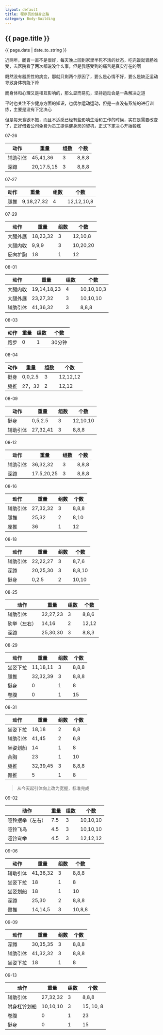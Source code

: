 ```yaml
---
layout: default
title: 程序员的健身之路
category: Body-Building
---
```


<h2>{{ page.title }}</h2>
<p><span class="glyphicon glyphicon-calendar"></span> {{ page.date | date_to_string }}</p>

近两年，肠胃一直不是很好，每天晚上回到家里半死不活的状态，吃完饭就胃肠难受，去医院看了两次都说没什么事，但是我感受到的痛苦是真实存在的啊

既然没有器质性的病变，那就只剩两个原因了，要么是心情不好，要么是缺乏运动导致身体机能下降

而身体和心理又是相互影响的，那么显而易见，坚持运动会是一条解决之道

平时也关注不少健身方面的知识，也偶尔运动运动，但是一直没有系统的进行训练，主要是没有下定决心

但是每天食欲不振，而且不适感已经有些影响生活和工作的时候，实在是需要改变了，正好借着公司免费为员工提供健身房的契机，正式下定决心开始锻炼

07-26

动作 | 重量 | 组数 | 个数
---|---|---|---
辅助引体 | 45,41,36 | 3 | 8,8,8
深蹲 | 20,17.5,15 | 3 | 8,8,8

07-27

动作 | 重量 | 组数 | 个数
---|---|---|---
腿推 | 9,18,27,32 | 4 | 12,12,10,8

07-29

动作 | 重量 | 组数 | 个数
---|---|---|---
大腿外展 | 18,23,32 | 3 | 12,10,8
大腿内收 | 9,9,9 | 3 | 10,20,20
反向扩胸 | 18 | 1 | 12

08-01

动作 | 重量 | 组数 | 个数
---|---|---|---
大腿内收 | 19,14,18,23 | 4 | 10,10,10,3
大腿外展 | 23,27,32 | 3 | 10,10,10
辅助引体 | 41,36,32 | 3 | 8,8,8

08-03

动作 | 重量 | 组数 | 个数
---|---|---|---
跑步 | 0 | 1 | 30分钟

08-04

动作 | 重量 | 组数 | 个数
---|---|---|---
挺身 | 0,0,2.5 | 3 | 12,12,12
腿推 | 27，32 | 2 | 12,12

08-09

动作 | 重量 | 组数 | 个数
---|---|---|---
挺身 | 0,5,2.5 | 3 | 12,10,10
辅助引体 | 27,32,41 | 3 | 8,8,8

08-12

动作 | 重量 | 组数 | 个数
---|---|---|---
辅助引体 | 36,32,32 | 3 | 8,8,8
深蹲 | 17.5,20,25 | 3 | 8,8,8

08-16

动作 | 重量 | 组数 | 个数
---|---|---|---
辅助引体 | 27,32,32 | 3 | 8,8,8
腿推 | 25,32 | 2 | 8,10
座推 | 36 | 1 | 12

08-18

动作 | 重量 | 组数 | 个数
---|---|---|---
辅助引体 | 22,22,27 | 3 | 8,7,6
深蹲 | 20,25,30 | 3 | 8,8,10
挺身 | 0,2.5 | 2 | 10,10

08-25

动作 | 重量 | 组数 | 个数
--- | --- | --- | ---
辅助引体 | 32,27,23 | 3 | 8,8,6
砍举（左右） | 14,16 | 2 | 12,12
深蹲 | 25,30,30 | 3 | 8,8,3

08-29

动作 | 重量 | 组数 | 个数
---|---|---|---
坐姿下拉 | 11,18,11 | 3 | 8,8,8
腿推 | 32,32,39 | 3 | 8,8,8
挺身 | 0 | 1 | 8
卷腹 | 0 | 1 | 15

08-31

动作 | 重量 | 组数 | 个数
---|---|---|---
坐姿下拉 | 18,18 | 2 | 8,8
辅助引体 | 41,45 | 2 | 6,8
坐姿划船 | 14 | 1 | 8
合胸 | 23 | 1 | 10
腿推 | 32,39,45 | 3 | 8,8,8
臀推 | 5 | 1 | 8

>从今天起引体向上改为宽握，标准完成

09-02

动作 | 重量 | 组数 | 个数
---|---|---|---
哑铃摆举（左右） | 7.5 | 3 | 10,10,10
哑铃飞鸟 | 4.5 | 3 | 10,10,10
哑铃弯举 | 4.5 | 3 | 12,12,12

09-06

动作 | 重量 | 组数 | 个数
---|---|---|---
辅助引体 | 41,36,32 | 3 | 8,8,8
坐姿下拉 | 18 | 1 | 8
坐姿划船 | 18 | 1 | 10
深蹲 | 25,30 | 2 | 8,8,8
臀推 | 14,14,5 | 3 | 10,8,8

09-09

动作 | 重量 | 组数 | 个数
---|---|---|---
深蹲 | 30,35,35 | 3 | 8,8,8
辅助引体 | 41,32,32 | 3 | 8,8,8
坐姿下拉 | 18 | 1 | 8

09-13

动作 | 重量 | 组数 | 个数
---|---|---|---
辅助引体 | 27,32,32 | 3 | 8,8,8
附身杠铃划船 | 10,10,10 | 3 | 15, 10, 8
卷腹 | 0 | 1 | 23
挺身 | 0 | 1 | 15

